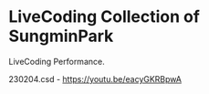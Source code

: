 # LiveCoding Collection of SungminPark

LiveCoding Performance.

230204.csd - https://youtu.be/eacyGKRBpwA

